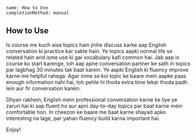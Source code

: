```ngMeta
name: How to Use
completionMethod: manual
```

## How to Use

Is course me kuch aise topics hain jinhe discuss karke aap English conversation ki practice kar sakte hain. Ye topics aapki normal life se related hain and isme use ki gai vocabulary kafi common hai. Jab aap is course ko start karenge, toh aap apne conversation partner ke sath in topics par lagbhag 30 minutes tak baat karein. Ye aapki English ki fluency improve karne me helpful rahega. Agar inme se koi topic ke baare mein aapke paas enough information nahi hai, toh pehle hi thoda extra time lekar thoda padh lein aur fir conversation karein.

Dhyan rakhein, English mein professional conversation karne ke liye ye zaruri hai ki aap fluent ho aur apni day-to-day topics par baat karne mein comfortable hon. In cheezon ke baare me baat karne shayad apko interesting na lage, par yahan fluency build karna important hai.

Enjoy!
